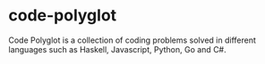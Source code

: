 # code-polyglot
Code Polyglot is a collection of  coding problems solved in different languages such as Haskell, Javascript, Python, Go and C#.
